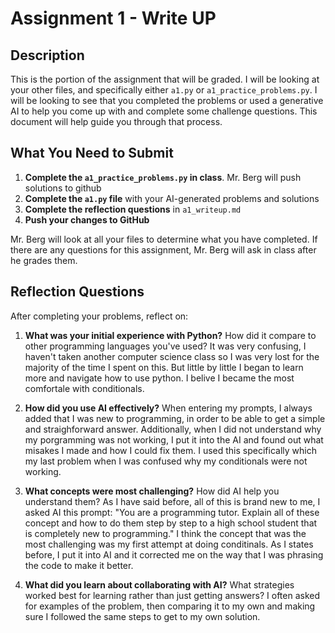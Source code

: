 # Assignment 1 - Write UP

## Description
This is the portion of the assignment that will be graded.  I will be looking at your other files, and specifically either `a1.py` or `a1_practice_problems.py`.  I will be looking to see that you completed the problems or used a generative AI to help you come up with and complete some challenge questions.  This document will help guide you through that process.

## What You Need to Submit
1. **Complete the `a1_practice_problems.py` in class**.  Mr. Berg will push solutions to github
2. **Complete the `a1.py` file** with your AI-generated problems and solutions
3. **Complete the reflection questions** in `a1_writeup.md`
4. **Push your changes to GitHub**

Mr. Berg will look at all your files to determine what you have completed.  If there are any questions for this assignment, Mr. Berg will ask in class after he grades them.


## Reflection Questions

After completing your problems, reflect on:

1. **What was your initial experience with Python?** How did it compare to other programming languages you've used?
It was very confusing, I haven't taken another computer science class so I was very lost for the majority of the time I spent on this. But little by little I began to learn more and navigate how to use python. I belive I became the most comfortale with conditionals.

2. **How did you use AI effectively?** When entering my prompts, I always added that I was new to programming, in order to be able to get a simple and straighforward answer. Additionally, when I did not understand why my porgramming was not working, I put it into the AI and found out what misakes I made and how I could fix them. I used this specifically which my last problem when I was confused why my conditionals were not working.

3. **What concepts were most challenging?** How did AI help you understand them?
As I have said before, all of this is brand new to me, I asked AI this prompt: "You are a programming tutor. Explain all of these concept and how to do them step by step to a high school student that is completely new to programming." I think the concept that was the most challenging was my first attempt at doing conditinals. As I states before, I put it into AI and it corrected me on the way that I was phrasing the code to make it better.
4. **What did you learn about collaborating with AI?** What strategies worked best for learning rather than just getting answers?
I often asked for examples of the problem, then comparing it to my own and making sure I followed the same steps to get to my own solution.
